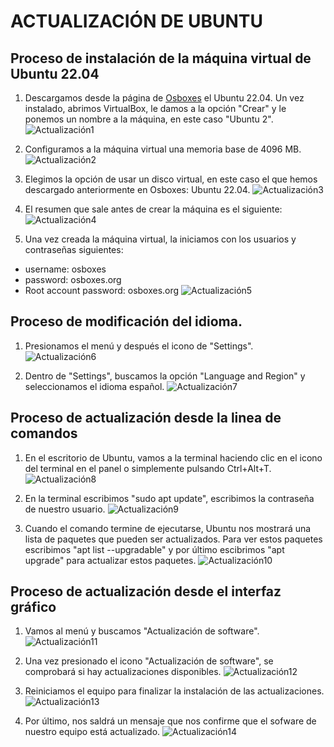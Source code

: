 # ACTUALIZACIÓN DE UBUNTU

## Proceso de instalación de la máquina virtual de Ubuntu 22.04

1. Descargamos desde la página de [Osboxes](https://www.osboxes.org/ubuntu/) el Ubuntu 22.04. Un vez instalado, abrimos VirtualBox, le damos a la opción "Crear" y le ponemos un nombre a la máquina, en este caso "Ubuntu 2".
![Actualización1](https://github.com/neusmartinez/Actualizacion-Ubuntu/blob/main/ACTUALIZAR_UBUNTU_1.png)


2. Configuramos a la máquina virtual una memoria base de 4096 MB.
![Actualización2](https://github.com/neusmartinez/Actualizacion-Ubuntu/blob/main/ACTUALIZAR_UBUNTU_2.png)


3. Elegimos la opción de usar un disco virtual, en este caso el que hemos descargado anteriormente en Osboxes: Ubuntu 22.04.
![Actualización3](https://github.com/neusmartinez/Actualizacion-Ubuntu/blob/main/ACTUALIZAR_UBUNTU_3.png)


4. El resumen que sale antes de crear la máquina es el siguiente:
![Actualización4](https://github.com/neusmartinez/Actualizacion-Ubuntu/blob/main/ACTUALIZAR_UBUNTU_4.png)


5. Una vez creada la máquina virtual, la iniciamos con los usuarios y contraseñas siguientes:
* username: osboxes
* password: osboxes.org
* Root account password: osboxes.org
![Actualización5](https://github.com/neusmartinez/Actualizacion-Ubuntu/blob/main/ACTUALIZAR_UBUNTU_5.png)


## Proceso de modificación del idioma.

1. Presionamos  el menú y después el icono de "Settings".
![Actualización6](https://github.com/neusmartinez/Actualizacion-Ubuntu/blob/main/ACTUALIZAR_UBUNTU_6.png)


2. Dentro de "Settings", buscamos la opción "Language and Region" y seleccionamos el idioma español.
![Actualización7](https://github.com/neusmartinez/Actualizacion-Ubuntu/blob/main/ACTUALIZAR_UBUNTU_7.png)


## Proceso de actualización desde la linea de comandos

1. En el escritorio de Ubuntu, vamos a la terminal haciendo clic en el icono del terminal en el panel o simplemente pulsando Ctrl+Alt+T.
![Actualización8](https://github.com/neusmartinez/Actualizacion-Ubuntu/blob/main/ACTUALIZAR_UBUNTU_8.png)


2. En la terminal escribimos "sudo apt update", escribimos la contraseña de nuestro usuario.
![Actualización9](https://github.com/neusmartinez/Actualizacion-Ubuntu/blob/main/ACTUALIZAR_UBUNTU_9.png)


3. Cuando el comando termine de ejecutarse, Ubuntu nos mostrará una lista de paquetes que pueden ser actualizados. Para ver estos paquetes escribimos "apt list --upgradable" y por último escibrimos "apt upgrade" para actualizar estos paquetes.
![Actualización10](https://github.com/neusmartinez/Actualizacion-Ubuntu/blob/main/ACTUALIZAR_UBUNTU_10.png)


## Proceso de actualización desde el interfaz gráfico

1. Vamos al menú y buscamos "Actualización de software".
![Actualización11](https://github.com/neusmartinez/Actualizacion-Ubuntu/blob/main/ACTUALIZAR_UBUNTU_11.png)


2. Una vez presionado el icono "Actualización de software", se comprobará si hay actualizaciones disponibles.
![Actualización12](https://github.com/neusmartinez/Actualizacion-Ubuntu/blob/main/ACTUALIZAR_UBUNTU_12.png)


3. Reiniciamos el equipo para finalizar la instalación de las actualizaciones.
![Actualización13](https://github.com/neusmartinez/Actualizacion-Ubuntu/blob/main/ACTUALIZAR_UBUNTU_13.png)


4. Por último, nos saldrá un mensaje que nos confirme que el sofware de nuestro equipo está actualizado.
![Actualización14](https://github.com/neusmartinez/Actualizacion-Ubuntu/blob/main/ACTUALIZAR_UBUNTU_14.png)
